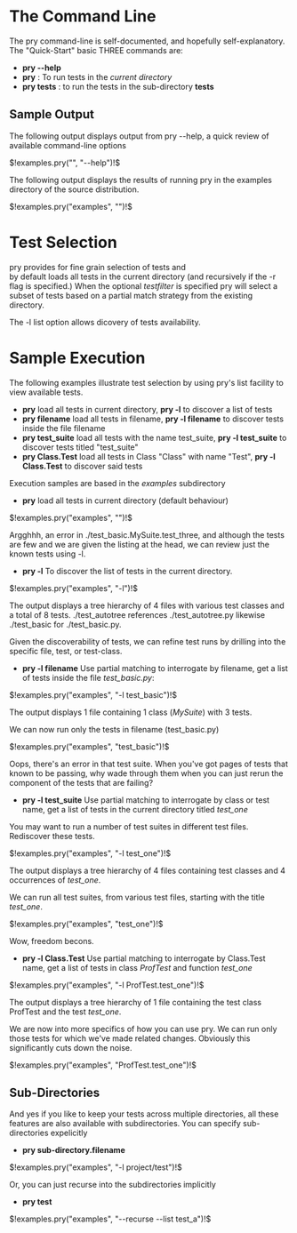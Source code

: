 The Command Line
==============

The pry command-line is self-documented, and hopefully self-explanatory.
The "Quick-Start" basic THREE commands are:

- __pry --help__ 
- __pry__ : To run tests in the _current directory_ 
- __pry tests__ :  to run the tests in the sub-directory __tests__

Sample Output
------

The following output displays  output from pry --help, a quick review of available
command-line options

$!examples.pry("", "--help")!$

The following output displays the results of running pry in the 
examples directory of the source distribution.

$!examples.pry("examples", "")!$

Test Selection
==============

pry provides for fine grain selection of tests and  
by default loads all tests in the current directory (and 
recursively if the -r flag is specified.)  When the optional 
_testfilter_ is specified pry will select a subset of tests based 
on a partial match strategy from the existing directory.

The -l list option allows dicovery of tests availability.

Sample Execution
==============

The following examples illustrate test selection by using
pry's list facility to view available tests.

- __pry__ load all tests in current directory, __pry -l__ to discover a list of tests
- __pry filename__ load all tests in filename, __pry -l filename__ to discover tests inside the file filename
- __pry test_suite__ load all tests with the name test_suite, __pry -l test_suite__ to discover tests titled "test_suite"
- __pry Class.Test__ load all tests in Class "Class" with name "Test", __pry -l Class.Test__ to discover said tests

Execution samples are based in the _examples_ subdirectory

- __pry__ load all tests in current directory (default behaviour)

$!examples.pry("examples", "")!$

Argghhh, an error in ./test_basic.MySuite.test_three, and although the tests are few and we are given the listing at the head, we can review just the known tests using -l.

- __pry -l__  To discover the list of tests in the current directory.

$!examples.pry("examples", "-l")!$

The output displays a tree hierarchy of 4 files with various test classes and a total of 8 tests. ./test_autotree references ./test_autotree.py likewise ./test_basic for ./test_basic.py.

Given the discoverability of tests, we can refine test runs by drilling into the specific file, test, or test-class.

- __pry -l filename__  Use partial matching to interrogate by filename, get a list of tests inside the file _test_basic.py_:

$!examples.pry("examples", "-l test_basic")!$

The output displays 1 file containing 1 class (_MySuite_) with 3 tests.

We can now run only the tests in filename (test_basic.py)

$!examples.pry("examples", "test_basic")!$

Oops, there's an error in that test suite. When you've got pages of tests that known to be passing,
why wade through them when you can just rerun the component of the tests that are failing?

- __pry -l test_suite__  Use partial matching to interrogate by class or test name, get a list of tests in the current directory titled _test_one_

You may want to run a number of test suites in different test files. Rediscover these tests.

$!examples.pry("examples", "-l test_one")!$

The output displays a tree hierarchy of 4 files containing test classes and 4 occurrences of _test_one_.

We can run all test suites, from various test files, starting with the title _test_one_.

$!examples.pry("examples", "test_one")!$

Wow, freedom becons.

- __pry -l Class.Test__  Use partial matching to interrogate by Class.Test name, get a list of  tests in class _ProfTest_ and function _test_one_

$!examples.pry("examples", "-l ProfTest.test_one")!$

The output displays a tree hierarchy of 1 file containing the test class ProfTest and the test _test_one_.

We are now into more specifics of how you can use pry. We can run only those tests
for which we've made related changes. Obviously this significantly cuts down
the noise.

$!examples.pry("examples", "ProfTest.test_one")!$

Sub-Directories
-----

And yes if you like to keep your tests across multiple directories, all these features 
are also available with subdirectories. You can specify sub-directories expelicitly

- __pry sub-directory.filename__

$!examples.pry("examples", "-l project/test")!$

Or, you can just recurse into the subdirectories implicitly

- __pry test__

$!examples.pry("examples", "--recurse --list test_a")!$


